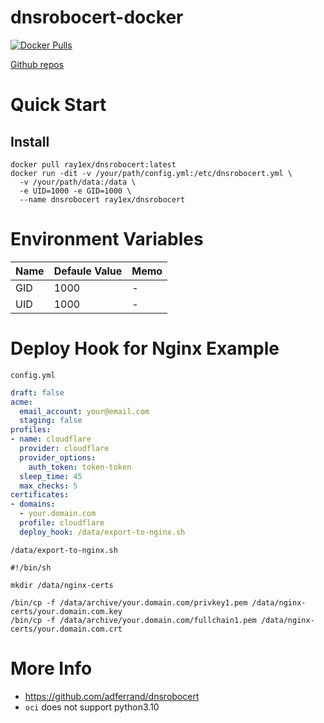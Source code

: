 # dnsrobocert-docker

[![Docker Pulls](https://img.shields.io/docker/pulls/ray1ex/dnsrobocert)](https://hub.docker.com/repository/docker/ray1ex/dnsrobocert)

[Github repos](https://github.com/rexzhang/dnsrobocert-docker/)

# Quick Start

## Install
```shell
docker pull ray1ex/dnsrobocert:latest
docker run -dit -v /your/path/config.yml:/etc/dnsrobocert.yml \
  -v /your/path/data:/data \
  -e UID=1000 -e GID=1000 \
  --name dnsrobocert ray1ex/dnsrobocert
```

# Environment Variables

| Name      | Defaule Value              | Memo |
|-----------|----------------------------|------|
| GID       | 1000                       | -    |
| UID       | 1000                       | -    |

# Deploy Hook for Nginx Example

`config.yml`
```yaml
draft: false
acme:
  email_account: your@email.com
  staging: false
profiles:
- name: cloudflare
  provider: cloudflare
  provider_options:
    auth_token: token-token
  sleep_time: 45
  max_checks: 5
certificates:
- domains:
  - your.domain.com
  profile: cloudflare
  deploy_hook: /data/export-to-nginx.sh
```

`/data/export-to-nginx.sh`
```shell
#!/bin/sh

mkdir /data/nginx-certs

/bin/cp -f /data/archive/your.domain.com/privkey1.pem /data/nginx-certs/your.domain.com.key
/bin/cp -f /data/archive/your.domain.com/fullchain1.pem /data/nginx-certs/your.domain.com.crt
```

# More Info
- https://github.com/adferrand/dnsrobocert
- `oci` does not support python3.10
